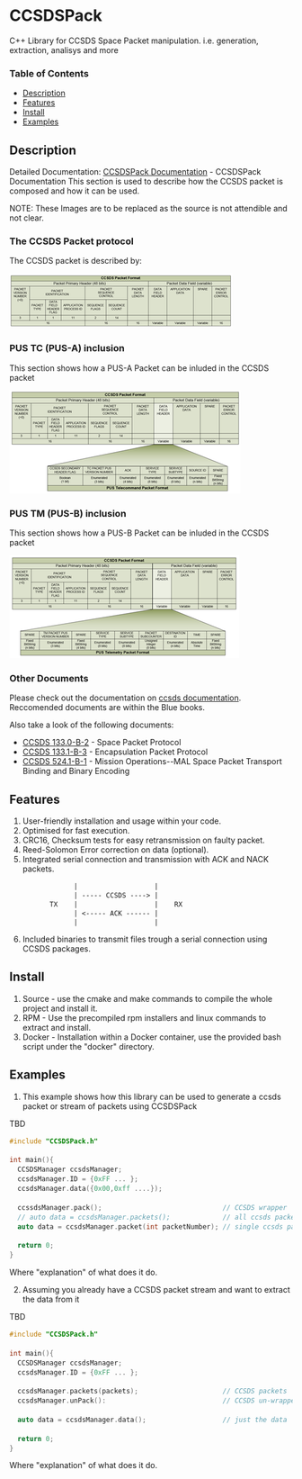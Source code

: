 # CCSDSPack
C++ Library for CCSDS Space Packet manipulation. i.e. generation, extraction, analisys and more


### Table of Contents
 - [Description](#Description)
 - [Features](#Features)
 - [Install](#Install)
 - [Examples](#Examples)

## Description
Detailed Documentation: [CCSDSPack Documentation](docs/README.md) - CCSDSPack Documentation
This section is used to describe how the CCSDS packet is composed and how it can be used.

NOTE: These Images are to be replaced as the source is not attendible and not clear.
### The CCSDS Packet protocol
The CCSDS packet is described by:

![ccsds packet image](docs/imgs/CCSDS.png)

### PUS TC (PUS-A) inclusion
This section shows how a PUS-A Packet can be inluded in the CCSDS packet

![PUS TC packet image](docs/imgs/PUS_TC.png)


### PUS TM (PUS-B) inclusion
This section shows how a PUS-B Packet can be inluded in the CCSDS packet

![PUS TM packet image](docs/imgs/PUS_TM.png)


### Other Documents
Please check out the documentation on [ccsds documentation](https://public.ccsds.org/Publications/default.aspx). Reccomended documents are within the Blue books.

Also take a look of the following documents:

* [CCSDS 133.0-B-2](https://public.ccsds.org/Pubs/133x0b2e2.pdf) - Space Packet Protocol
* [CCSDS 133.1-B-3](https://public.ccsds.org/Pubs/133x1b3e1.pdf) - Encapsulation Packet Protocol
* [CCSDS 524.1-B-1](https://public.ccsds.org/Pubs/524x1b1.pdf) - Mission Operations--MAL Space Packet Transport Binding and Binary Encoding


## Features
1) User-friendly installation and usage within your code.
2) Optimised for fast execution.
3) CRC16, Checksum tests for easy retransmission on faulty packet.
4) Reed-Solomon Error correction on data (optional).
5) Integrated serial connection and transmission with ACK and NACK packets.
```
                |                   |     
                | ----- CCSDS ----> |     
          TX    |                   |    RX    
                | <----- ACK ------ |     
                |                   |     
```
6) Included binaries to transmit files trough a serial connection using CCSDS packages.

## Install
1) Source - use the cmake and make commands to compile the whole project and install it.
2) RPM    - Use the precompiled rpm installers and linux commands to extract and install.
3) Docker - Installation within a Docker container, use the provided bash script under the "docker" directory.

## Examples
1) This example shows how this library can be used to generate a ccsds packet or stream of packets using CCSDSPack

TBD
```c++
#include "CCSDSPack.h"

int main(){
  CCSDSManager ccsdsManager;
  ccsdsManager.ID = {0xFF ... };
  ccsdsManager.data({0x00,0xff ....});

  ccssdsManager.pack();                              // CCSDS wrapper
  // auto data = ccsdsManager.packets();             // all ccsds packets appendedd.
  auto data = ccsdsManager.packet(int packetNumber); // single ccsds packet specified.

  return 0;
}
```
Where "explanation" of what does it do.

2) Assuming you already have a CCSDS packet stream and want to extract the data from it

TBD
```c++
#include "CCSDSPack.h"

int main(){
  CCSDSManager ccsdsManager;
  ccsdsManager.ID = {0xFF ... };

  ccsdsManager.packets(packets);                     // CCSDS packets
  ccsdsManager.unPack():                             // CCSDS un-wrapper

  auto data = ccsdsManager.data();                   // just the data

  return 0;
}
```
Where "explanation" of what does it do.
